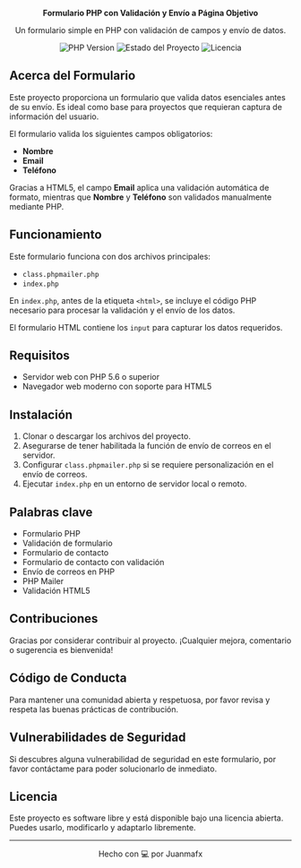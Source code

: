 
<p align="center"><strong>Formulario PHP con Validación y Envío a Página Objetivo</strong></p>

<p align="center">
Un formulario simple en PHP con validación de campos y envío de datos.
</p>

<p align="center">
<img src="https://img.shields.io/badge/PHP-5.6%2B-blue.svg" alt="PHP Version">
<img src="https://img.shields.io/badge/Estado-Activo-brightgreen.svg" alt="Estado del Proyecto">
<img src="https://img.shields.io/badge/Licencia-Libre-lightgrey.svg" alt="Licencia">
</p>

## Acerca del Formulario

Este proyecto proporciona un formulario que valida datos esenciales antes de su envío. Es ideal como base para proyectos que requieran captura de información del usuario.

El formulario valida los siguientes campos obligatorios:

- **Nombre**
- **Email**
- **Teléfono**

Gracias a HTML5, el campo **Email** aplica una validación automática de formato, mientras que **Nombre** y **Teléfono** son validados manualmente mediante PHP.

## Funcionamiento

Este formulario funciona con dos archivos principales:

- `class.phpmailer.php`
- `index.php`

En `index.php`, antes de la etiqueta `<html>`, se incluye el código PHP necesario para procesar la validación y el envío de los datos.

El formulario HTML contiene los `input` para capturar los datos requeridos.

## Requisitos

- Servidor web con PHP 5.6 o superior
- Navegador web moderno con soporte para HTML5

## Instalación

1. Clonar o descargar los archivos del proyecto.
2. Asegurarse de tener habilitada la función de envío de correos en el servidor.
3. Configurar `class.phpmailer.php` si se requiere personalización en el envío de correos.
4. Ejecutar `index.php` en un entorno de servidor local o remoto.

## Palabras clave

- Formulario PHP
- Validación de formulario
- Formulario de contacto
- Formulario de contacto con validación
- Envío de correos en PHP
- PHP Mailer
- Validación HTML5

## Contribuciones

Gracias por considerar contribuir al proyecto. ¡Cualquier mejora, comentario o sugerencia es bienvenida!

## Código de Conducta

Para mantener una comunidad abierta y respetuosa, por favor revisa y respeta las buenas prácticas de contribución.

## Vulnerabilidades de Seguridad

Si descubres alguna vulnerabilidad de seguridad en este formulario, por favor contáctame para poder solucionarlo de inmediato.

## Licencia

Este proyecto es software libre y está disponible bajo una licencia abierta. Puedes usarlo, modificarlo y adaptarlo libremente.

---

<p align="center">Hecho con 💻 por Juanmafx</p>
